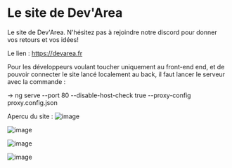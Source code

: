 # Le site de Dev'Area
Le site de Dev'Area.
N'hésitez pas à rejoindre notre discord pour donner vos retours et vos idées!

Le lien : https://devarea.fr

Pour les développeurs voulant toucher uniquement au front-end end, et de pouvoir connecter le site lancé localement au back, il faut lancer le serveur avec la commande : 

 -> ng serve --port 80 --disable-host-check true --proxy-config proxy.config.json

Apercu du site :
![image](https://user-images.githubusercontent.com/59512940/158427911-b0de0c32-6cea-4c7b-9768-69710cc1df2f.png)

![image](https://user-images.githubusercontent.com/59512940/158428097-f04155a8-19ac-42b0-9125-3ab63c4c0ee6.png)

![image](https://user-images.githubusercontent.com/59512940/158428113-60d42b89-bd0a-41f6-ae0c-087845f4abd4.png)

![image](https://user-images.githubusercontent.com/59512940/158428164-4556874e-533f-4b39-9ea0-10ca85c09e2c.png)
